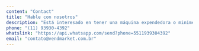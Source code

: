 ```yaml
---
content: "Contact"
title: "Hable con nosotros"
description: "Está interesado en tener una máquina expendedora o minimercados en su condominio, su empresa, su ubicación, contáctenos a través de uno de nuestros canales de comunicación."
phone: "(11) 93930-4392"
whatslink: "https://api.whatsapp.com/send?phone=5511939304392"
email: "contato@vendmarket.com.br"
---
```

